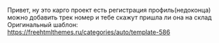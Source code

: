 Привет, ну это карго проект есть регистрация профиль(недоконца) можно добавить трек номер и тебе скажут пришла ли она на склад
Оригинальный шаблон: https://freehtmlthemes.ru/categories/auto/template-586
